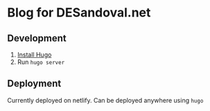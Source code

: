 # Blog for DESandoval.net

## Development
1. [Install Hugo](https://gohugo.io/getting-started/installing/)
2. Run `hugo server`

## Deployment
Currently deployed on netlify. Can be deployed anywhere using `hugo`
